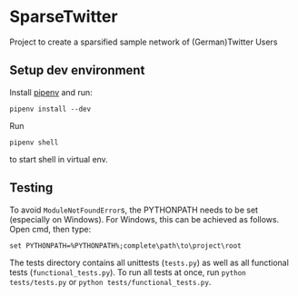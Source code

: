 # SparseTwitter
Project to create a sparsified sample network of (German)Twitter Users


## Setup dev environment

Install [pipenv](https://pipenv.readthedocs.io/en/latest/) and run:

```
pipenv install --dev
```

Run

```
pipenv shell
```

to start shell in virtual env.

## Testing

To avoid `ModuleNotFoundError`s, the PYTHONPATH needs to be set (especially on
  Windows). For Windows, this can be achieved as follows. Open cmd, then type:
```
set PYTHONPATH=%PYTHONPATH%;complete\path\to\project\root
```

The tests directory contains all unittests (`tests.py`) as well as all
  functional tests (`functional_tests.py`). To run all tests at once, run
  `python tests/tests.py` or `python tests/functional_tests.py`. 
